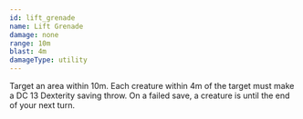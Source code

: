 ```yaml
---
id: lift_grenade
name: Lift Grenade
damage: none
range: 10m
blast: 4m
damageType: utility
---
```

Target an area within 10m. Each creature within 4m of the target must make a DC 13 Dexterity saving throw.
On a failed save, a creature is <condition id="lifted"/> until the end of your next turn.
